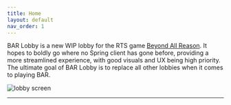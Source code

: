 ```yaml
---
title: Home
layout: default
nav_order: 1
---
```


BAR Lobby is a new WIP lobby for the RTS game [Beyond All Reason]. It hopes to boldly go where no Spring client has gone before, providing a more streamlined experience, with good visuals and UX being high priority. The ultimate goal of BAR Lobby is to replace all other lobbies when it comes to playing BAR.

![lobby screen](/assets/Lobby_Main.png)




----


[Beyond All Reason]: https://www.beyondallreason.info/